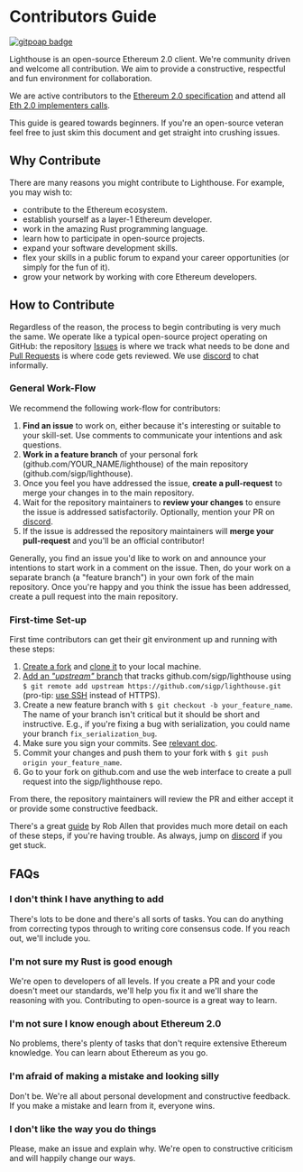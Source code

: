 # Contributors Guide
[![gitpoap badge](https://public-api.gitpoap.io/v1/repo/sigp/lighthouse/badge)](https://www.gitpoap.io/gh/sigp/lighthouse)

Lighthouse is an open-source Ethereum 2.0 client. We're community driven and
welcome all contribution. We aim to provide a constructive, respectful and fun
environment for collaboration.

We are active contributors to the [Ethereum 2.0 specification](https://github.com/ethereum/eth2.0-specs) and attend all [Eth
2.0 implementers calls](https://github.com/ethereum/eth2.0-pm).

This guide is geared towards beginners. If you're an open-source veteran feel
free to just skim this document and get straight into crushing issues.

## Why Contribute

There are many reasons you might contribute to Lighthouse. For example, you may
wish to:

- contribute to the Ethereum ecosystem.
- establish yourself as a layer-1 Ethereum developer.
- work in the amazing Rust programming language.
- learn how to participate in open-source projects.
- expand your software development skills.
- flex your skills in a public forum to expand your career
  opportunities (or simply for the fun of it).
- grow your network by working with core Ethereum developers.

## How to Contribute

Regardless of the reason, the process to begin contributing is very much the
same. We operate like a typical open-source project operating on GitHub: the
repository [Issues](https://github.com/sigp/lighthouse/issues) is where we
track what needs to be done and [Pull
Requests](https://github.com/sigp/lighthouse/pulls) is where code gets
reviewed. We use [discord](https://discord.gg/cyAszAh) to chat
informally.

### General Work-Flow

We recommend the following work-flow for contributors:

1. **Find an issue** to work on, either because it's interesting or suitable to
   your skill-set. Use comments to communicate your intentions and ask
questions.
2. **Work in a feature branch** of your personal fork
   (github.com/YOUR_NAME/lighthouse) of the main repository
   (github.com/sigp/lighthouse).
3. Once you feel you have addressed the issue, **create a pull-request** to merge
   your changes in to the main repository.
4. Wait for the repository maintainers to **review your changes** to ensure the
   issue is addressed satisfactorily. Optionally, mention your PR on
[discord](https://discord.gg/cyAszAh).
5. If the issue is addressed the repository maintainers will **merge your
   pull-request** and you'll be an official contributor!

Generally, you find an issue you'd like to work on and announce your intentions
to start work in a comment on the issue. Then, do your work on a separate
branch (a "feature branch") in your own fork of the main repository.  Once
you're happy and you think the issue has been addressed, create a pull request
into the main repository.

### First-time Set-up

First time contributors can get their git environment up and running with these
steps:

1. [Create a
   fork](https://help.github.com/articles/fork-a-repo/#fork-an-example-repository)
and [clone
it](https://help.github.com/articles/fork-a-repo/#step-2-create-a-local-clone-of-your-fork)
to your local machine.
2. [Add an _"upstream"_
   branch](https://help.github.com/articles/fork-a-repo/#step-3-configure-git-to-sync-your-fork-with-the-original-spoon-knife-repository)
that tracks github.com/sigp/lighthouse using `$ git remote add upstream
https://github.com/sigp/lighthouse.git` (pro-tip: [use SSH](https://help.github.com/articles/connecting-to-github-with-ssh/) instead of HTTPS).
3. Create a new feature branch with `$ git checkout -b your_feature_name`. The
   name of your branch isn't critical but it should be short and instructive.
E.g., if you're fixing a bug with serialization, you could name your branch
`fix_serialization_bug`.
4. Make sure you sign your commits. See [relevant doc](https://help.github.com/en/github/authenticating-to-github/about-commit-signature-verification).
5. Commit your changes and push them to your fork with `$ git push origin
   your_feature_name`.
6. Go to your fork on github.com and use the web interface to create a pull
   request into the sigp/lighthouse repo.

From there, the repository maintainers will review the PR and either accept it
or provide some constructive feedback.

There's a great
[guide](https://akrabat.com/the-beginners-guide-to-contributing-to-a-github-project/)
by Rob Allen that provides much more detail on each of these steps, if you're
having trouble. As always, jump on [discord](https://discord.gg/cyAszAh)
if you get stuck.


## FAQs

### I don't think I have anything to add

There's lots to be done and there's all sorts of tasks. You can do anything
from correcting typos through to writing core consensus code. If you reach out,
we'll include you.

### I'm not sure my Rust is good enough

We're open to developers of all levels. If you create a PR and your code
doesn't meet our standards, we'll help you fix it and we'll share the reasoning
with you. Contributing to open-source is a great way to learn.

### I'm not sure I know enough about Ethereum 2.0

No problems, there's plenty of tasks that don't require extensive Ethereum
knowledge. You can learn about Ethereum as you go.

### I'm afraid of making a mistake and looking silly

Don't be. We're all about personal development and constructive feedback. If you
make a mistake and learn from it, everyone wins.

### I don't like the way you do things

Please, make an issue and explain why. We're open to constructive criticism and
will happily change our ways.
